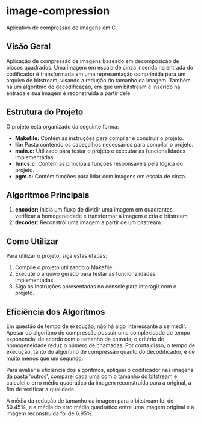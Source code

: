# image-compression
Aplicativo de compressão de imagens em C.

## Visão Geral

Aplicação de compressão de imagens baseado em decomposição de blocos quadrados. Uma imagem em escala de cinza inserida na entrada do codificador é transformada em uma representação comprimida para um arquivo de bitstream, visando a redução do tamanho da imagem. Também há um algoritmo de decodificação, em que um bitstream é inserido na entrada e sua imagem é reconstruída a partir dele.

## Estrutura do Projeto

O projeto está organizado da seguinte forma:

- **Makefile:** Contém as instruções para compilar e construir o projeto.
- **lib:** Pasta contendo os cabeçalhos necessários para compilar o projeto.
- **main.c:** Utilizado para testar o projeto e executar as funcionalidades implementadas.
- **funcs.c:** Contém as principais funções responsáveis pela lógica do projeto.
- **pgm.c:** Contém funções para lidar com imagens em escala de cinza.

## Algoritmos Principais

1. **encoder:** Inicia um fluxo de dividir uma imagem em quadrantes, verificar a homogeneidade e transformar a imagem e cria o bitstream.
2. **decoder:** Reconstrói uma imagem a partir de um bitstream.

## Como Utilizar

Para utilizar o projeto, siga estas etapas:

1. Compile o projeto utilizando o Makefile.
2. Execute o arquivo gerado para testar as funcionalidades implementadas.
3. Siga as instruções apresentadas no console para interagir com o projeto.

## Eficiência dos Algoritmos

Em questão de tempo de execução, não há algo interessante a se medir. Apesar do algoritmo de compressão possuir uma complexidade de tempo exponencial de acordo com o tamanho da entrada, o critério de homogeneidade reduz o número de chamadas. Por conta disso, o tempo de execução, tanto do algoritmo de compressão quanto do decodificador, é de muito menos que um segundo.

Para avaliar a eficiência dos algoritmos, apliquei o codificador nas imagens da pasta 'outros', comparei cada uma com o tamanho do bitstream e calculei o erro médio quadrático da imagem reconstruída para a original, a fim de verificar a qualidade.

A média da redução de tamanho da imagem para o bitstream foi de 50.45%, e a média do erro médio quadrático entre uma imagem original e a imagem reconstruída foi de 6.95%.